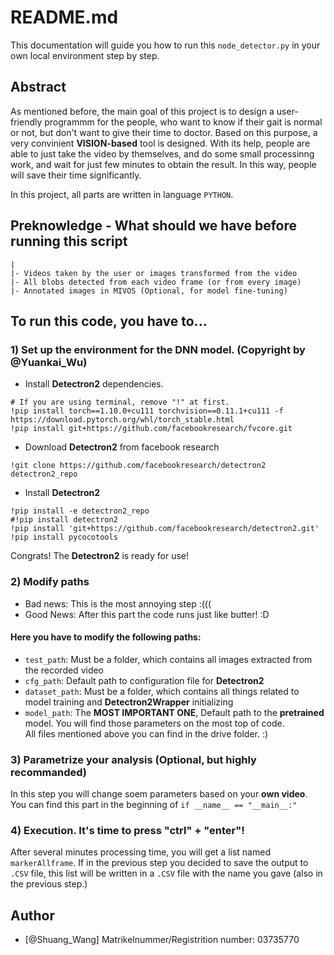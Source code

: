 
# README.md

This documentation will guide you how to run this `node_detector.py` in your own local 
environment step by step.  

## Abstract
As mentioned before, the main goal of this project is to design a user-friendly programmm
for the people, who want to know if their gait is normal or not, but don't want to give their
time to doctor. Based on this purpose, a very convinient __VISION-based__ tool is designed. With its 
help, people are able to just take the video by themselves, and do some small processinng work, and wait
for just few minutes to obtain the result. In this way, people will save their time significantly.  

In this project, all parts are written in language `PYTHON`.

## Preknowledge - What should we have before running this script

```
|
|- Videos taken by the user or images transformed from the video
|- All blobs detected from each video frame (or from every image)
|- Annotated images in MIVOS (Optional, for model fine-tuning)

```

## To run this code, you have to...

### 1) Set up the environment for the DNN model. (Copyright by @Yuankai_Wu)

 - Install __Detectron2__ dependencies.
 ```
 # If you are using terminal, remove "!" at first.
 !pip install torch==1.10.0+cu111 torchvision==0.11.1+cu111 -f https://download.pytorch.org/whl/torch_stable.html
 !pip install git+https://github.com/facebookresearch/fvcore.git
 ```
 - Download __Detectron2__ from facebook research
 ```
 !git clone https://github.com/facebookresearch/detectron2 detectron2_repo
 ```
 - Install __Detectron2__

 ```
 !pip install -e detectron2_repo
 #!pip install detectron2
 !pip install 'git+https://github.com/facebookresearch/detectron2.git'
 !pip install pycocotools
 ```
Congrats! The __Detectron2__ is ready for use!

### 2) Modify paths
- Bad news: This is the most annoying step :(((
- Good News: After this part the code runs just like butter! :D
#### Here you have to modify the following paths:
- `test_path`: Must be a folder, which contains all images extracted from the recorded video
- `cfg_path`: Default path to configuration file for __Detectron2__
- `dataset_path`: Must be a folder, which contains all things related to model training and __Detectron2Wrapper__ initializing
- `model_path`: The __MOST IMPORTANT ONE__, Default path to the __pretrained__ model.
You will find those parameters on the most top of code.  
All files mentioned above you can find in the drive folder. :)

### 3) Parametrize your analysis (Optional, but highly recommanded)
In this step you will change soem parameters based on your __own video__. You can find this part in the beginning of
`if __name__ == "__main__:"`
### 4) Execution. It's time to press "ctrl" + "enter"!
After several minutes processing time, you will get a list named `markerAllframe`. If in the previous step you decided to save the output
to `.CSV` file, this list will be written in a `.CSV` file with the name you gave (also in the previous step.)
## Author

- [@Shuang_Wang] Matrikelnummer/Registrition number: 03735770